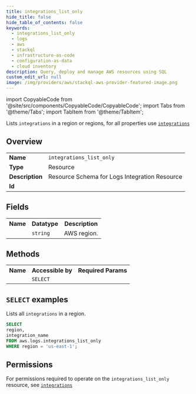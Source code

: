 ```yaml
---
title: integrations_list_only
hide_title: false
hide_table_of_contents: false
keywords:
  - integrations_list_only
  - logs
  - aws
  - stackql
  - infrastructure-as-code
  - configuration-as-data
  - cloud inventory
description: Query, deploy and manage AWS resources using SQL
custom_edit_url: null
image: /img/providers/aws/stackql-aws-provider-featured-image.png
---
```


import CopyableCode from '@site/src/components/CopyableCode/CopyableCode';
import Tabs from '@theme/Tabs';
import TabItem from '@theme/TabItem';

Lists <code>integrations</code> in a region or regions, for all properties use <a href="/providers/aws/serviceName/integrations/"><code>integrations</code></a>

## Overview
<table><tbody>
<tr><td><b>Name</b></td><td><code>integrations_list_only</code></td></tr>
<tr><td><b>Type</b></td><td>Resource</td></tr>
<tr><td><b>Description</b></td><td>Resource Schema for Logs Integration Resource</td></tr>
<tr><td><b>Id</b></td><td><CopyableCode code="aws.logs.integrations_list_only" /></td></tr>
</tbody></table>

## Fields
<table><tbody><tr><th>Name</th><th>Datatype</th><th>Description</th></tr><tr><td><CopyableCode code="region" /></td><td><code>string</code></td><td>AWS region.</td></tr>
</tbody></table>

## Methods

<table><tbody>
  <tr>
    <th>Name</th>
    <th>Accessible by</th>
    <th>Required Params</th>
  </tr>
  <tr>
    <td><CopyableCode code="list_resources" /></td>
    <td><code>SELECT</code></td>
    <td><CopyableCode code="region" /></td>
  </tr>
</tbody></table>

## `SELECT` examples
Lists all <code>integrations</code> in a region.
```sql
SELECT
region,
integration_name
FROM aws.logs.integrations_list_only
WHERE region = 'us-east-1';
```


## Permissions

For permissions required to operate on the <code>integrations_list_only</code> resource, see <a href="/providers/aws/logs/integrations/#permissions"><code>integrations</code></a>

